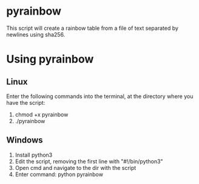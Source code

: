 # pyrainbow
This script will create a rainbow table from a file of text separated by newlines using sha256.

# Using pyrainbow
## Linux
Enter the following commands into the terminal, at the directory where you have the script:

1. chmod +x pyrainbow
2. ./pyrainbow <target file> <output file name>
  
## Windows
1. Install python3
2. Edit the script, removing the first line with "#!/bin/python3"
3. Open cmd and navigate to the dir with the script
4. Enter command: python pyrainbow <target file> <output file name>
